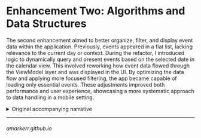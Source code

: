 # Enhancement Two: Algorithms and Data Structures

The second enhancement aimed to better organize, filter, and display event data within the application. Previously, events appeared in a flat list, lacking relevance to the current day or context. During the refactor, I introduced logic to dynamically query and present events based on the selected date in the calendar view. This involved reworking how event data flowed through the ViewModel layer and was displayed in the UI. By optimizing the data flow and applying more focused filtering, the app became capable of loading only essential events. These adjustments improved both performance and user experience, showcasing a more systematic approach to data handling in a mobile setting.

<details>
<summary>Original accompanying narrative</summary>
<br>

I have focused on the same artifact throughout the term. This artifact is the final project from CS-360, in which I developed a simple Android app for event listing. The app enabled users to register, log in, and create, edit, and delete events initially presented in a list format. Before enhancements, the app handled event sorting through manual iteration and nested if statements, requiring a full traversal of all saved events to determine how they should be displayed. This approach became inefficient as the dataset grew.
<br/>
<br/>

I selected this artifact because it aligned closely with the work required for Enhancement Three. As I transitioned the app’s storage system from SQLite to Firebase’s NoSQL Firestore, I was required to rethink how event data was organized, queried, and filtered. This shift allowed me to replace the manual sorting logic with more efficient query operations and indexing strategies, streamlining how events were grouped and retrieved by date. In this enhancement, I updated the filtering and display of event lists, reducing unnecessary iterations and boosting responsiveness. I refined the sorting logic to focus solely on relevant events, enhancing performance and making the display more efficient.
<br/>
<br/>

Originally, I planned to meet course outcomes 2, 3, and 4 with this enhancement. Below follows how each outcome is or is not being met: 
- Outcome 2: PARTIALLY MET
  - This outcome was only partially achieved with this enhancement by writing clean code. I started adding comments to highlight important sections of the code, although it was still somewhat limited. In addition to the enhancement, I am also meeting this outcome with the written documents I have begun compiling for the entire project.

- Outcome 3: MET
  - I enhanced event handling efficiency by substituting a manual, nested-loop method with early filtering via Firestore queries and optimized list sorting. This minimized unnecessary operations and boosted responsiveness.

- Outcome 4: MET
  - I switched from a linear scan-and-check method to Firestore queries that pull only pertinent events, minimizing redundancy and enhancing performance. This improvement demonstrates the efficient, scalable techniques employed in contemporary mobile applications.
<br/>

This experience deepened my understanding of managing data structures under NoSQL constraints while achieving a balance between simplicity and scalability. One challenge was adjusting the filtering logic for Firestore’s snapshot listeners to guarantee precise real-time UI updates. Effectively resolving this issue resulted in enhancements in both algorithmic efficiency and user experience.

  
</details>

___
###### amarkerr.github.io
